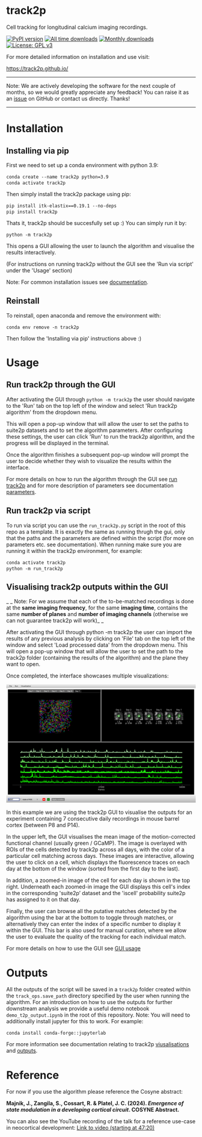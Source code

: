 # track2p
Cell tracking for longitudinal calcium imaging recordings.

[![PyPI version](https://img.shields.io/pypi/v/track2p)](https://pypi.org/project/track2p/)
[![All time downloads](https://static.pepy.tech/badge/track2p)](https://pepy.tech/project/track2p)
[![Monthly downloads](https://img.shields.io/pypi/dm/track2p)](https://pypi.org/project/track2p/)
[![License: GPL v3](https://img.shields.io/badge/License-GPLv3-blue.svg)](https://www.gnu.org/licenses/gpl-3.0)

For more detailed information on installation and use visit:

https://track2p.github.io/ <br/>

___
Note: We are actively developing the software for the next couple of months, so we would greatly appreciate any feedback! You can raise it as an [issue](https://github.com/juremaj/track2p/issues) on GitHub or contact us directly. Thanks!
___


# Installation

## Installing via pip

First we need to set up a conda environment with python 3.9:

```
conda create --name track2p python=3.9
conda activate track2p
```

Then simply install the track2p package using pip:

```
pip install itk-elastix==0.19.1 --no-deps
pip install track2p
```

Thats it, track2p should be succesfully set up :)
You can simply run it by:

```
python -m track2p
```

This opens a GUI allowing the user to launch the algorithm and visualise the results interactively.

(For instructions on running track2p without the GUI see the 'Run via script' under the 'Usage' section)

Note: For common installation issues see [documentation](https://github.com/juremaj/track2p/blob/main/docs/installation.md).

## Reinstall

To reinstall, open anaconda and remove the environment with:

```
conda env remove -n track2p
```

Then follow the 'Installing via pip' instructions above :)


# Usage

## Run track2p through the GUI

After activating the GUI through `python -m track2p` the user should navigate to the 'Run' tab on the top left of the window and select 'Run track2p algorithm' from the dropdown menu.

This will open a pop-up window that will allow the user to set the paths to suite2p datasets and to set the algorithm parameters. After configuring these settings, the user can click 'Run' to run the track2p algorithm, and the progress will be displayed in the terminal.

Once the algorithm finishes a subsequent pop-up window will prompt the user to decide whether they wish to visualize the results within the interface.

For more details on how to run the algorithm through the GUI see [run track2p](https://github.com/juremaj/track2p/blob/main/docs/run_track2p.md) and for more description of parameters see documentation [parameters](https://github.com/juremaj/track2p/blob/main/docs/parameters.md).

## Run track2p via script

To run via script you can use the `run_track2p.py` script in the root of this repo as a template. It is exactly the same as running thrugh the gui, only that the paths and the parameters are defined within the script (for more on parameters etc. see documentation). When running make sure you are running it within the track2p environment, for example:

```
conda activate track2p
python -m run_track2p
```


## Visualising track2p outputs within the GUI

_ _ Note: For we assume that each of the to-be-matched recordings is done at the **same imaging frequency**, for the same **imaging time**, contains the same **number of planes** and **number of imaging channels** (otherwise we can not guarantee track2p will work)_ _

After activating the GUI through python -m track2p the user can import the results of any previous analysis by clicking on 'File' tab on the top left of the window and select 'Load processed data' from the dropdown menu. This will open a pop-up window that will allow the user to set the path to the track2p folder (containing the results of the algorithm) and the plane they want to open. 

Once completed, the interface showcases multiple visualizations:

![ex_all_vizualizations.png](docs/media/plots/ex_all_vizualizations.png)

In this example we are using the track2p GUI to visualise the outputs for an experiment containing 7 consecutive daily recordings in mouse barrel cortex (between P8 and P14).

In the upper left, the GUI visualises the mean image of the motion-corrected functional channel (usually green / GCaMP). The image is overlayed with ROIs of the cells detected by track2p across all days, with the color of a particular cell matching across days. These images are interactive, allowing the user to click on a cell, which displays the fluorescence traces on each day at the bottom of the window (sorted from the first day to the last). 

In addition, a zoomed-in image of the cell for each day is shown in the top right. Underneath each zoomed-in image the GUI displays this cell's index in the corresponding 'suite2p’ dataset and the 'iscell' probability suite2p has assigned to it on that day.

Finally, the user can browse all the putative matches detected by the algorithm using the bar at the bottom to toggle through matches, or alternatively they can enter the index of a specific number to display it within the GUI. This bar is also used for manual curation, where we allow the user to evaluate the quality of the tracking for each individual match.

For more details on how to use the GUI see [GUI usage](https://github.com/juremaj/track2p/blob/main/docs/gui.md)


# Outputs

All the outputs of the script will be saved in a `track2p` folder created within the `track_ops.save_path` directory specified by the user when running the algorithm. For an introduction on how to use the outputs for further downstream analysis we provide a useful demo notebook `demo_t2p_output.ipynb` in the root of this repository. Note: You will need to additionally install jupyter for this to work. For example:

```
conda install conda-forge::jupyterlab
```

For more information see documentation relating to track2p [viusalisations](https://github.com/juremaj/track2p/blob/main/docs/visualisations.md) and [outputs](https://github.com/juremaj/track2p/blob/main/docs/outputs.md).

# Reference

For now if you use the algorithm please reference the Cosyne abstract:

  **Majnik, J., Zangila, S., Cossart, R. & Platel, J. C. (2024). _Emergence of state modulation in a developing cortical circuit_. COSYNE Abstract.**

  

You can also see the YouTube recording of the talk for a reference use-case in neocortical development: [Link to video (starting at 47:20)](https://youtu.be/Tr97HwgQ9ik?t=2839)

